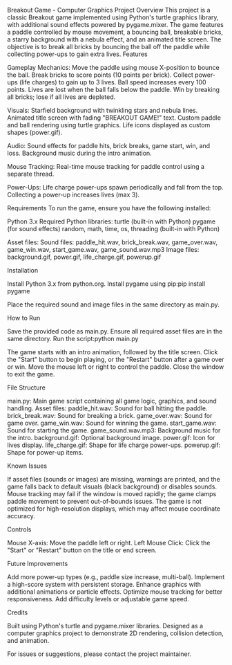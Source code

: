 Breakout Game - Computer Graphics Project
Overview
This project is a classic Breakout game implemented using Python's turtle graphics library, with additional sound effects powered by pygame.mixer. The game features a paddle controlled by mouse movement, a bouncing ball, breakable bricks, a starry background with a nebula effect, and an animated title screen. The objective is to break all bricks by bouncing the ball off the paddle while collecting power-ups to gain extra lives.
Features

Gameplay Mechanics:
Move the paddle using mouse X-position to bounce the ball.
Break bricks to score points (10 points per brick).
Collect power-ups (life charges) to gain up to 3 lives.
Ball speed increases every 100 points.
Lives are lost when the ball falls below the paddle.
Win by breaking all bricks; lose if all lives are depleted.


Visuals:
Starfield background with twinkling stars and nebula lines.
Animated title screen with fading "BREAKOUT GAME!" text.
Custom paddle and ball rendering using turtle graphics.
Life icons displayed as custom shapes (power.gif).


Audio:
Sound effects for paddle hits, brick breaks, game start, win, and loss.
Background music during the intro animation.


Mouse Tracking:
Real-time mouse tracking for paddle control using a separate thread.


Power-Ups:
Life charge power-ups spawn periodically and fall from the top.
Collecting a power-up increases lives (max 3).



Requirements
To run the game, ensure you have the following installed:

Python 3.x
Required Python libraries:
turtle (built-in with Python)
pygame (for sound effects)
random, math, time, os, threading (built-in with Python)


Asset files:
Sound files: paddle_hit.wav, brick_break.wav, game_over.wav, game_win.wav, start_game.wav, game_sound.wav.mp3
Image files: background.gif, power.gif, life_charge.gif, powerup.gif



Installation

Install Python 3.x from python.org.
Install pygame using pip:pip install pygame


Place the required sound and image files in the same directory as main.py.

How to Run

Save the provided code as main.py.
Ensure all required asset files are in the same directory.
Run the script:python main.py


The game starts with an intro animation, followed by the title screen.
Click the "Start" button to begin playing, or the "Restart" button after a game over or win.
Move the mouse left or right to control the paddle.
Close the window to exit the game.

File Structure

main.py: Main game script containing all game logic, graphics, and sound handling.
Asset files:
paddle_hit.wav: Sound for ball hitting the paddle.
brick_break.wav: Sound for breaking a brick.
game_over.wav: Sound for game over.
game_win.wav: Sound for winning the game.
start_game.wav: Sound for starting the game.
game_sound.wav.mp3: Background music for the intro.
background.gif: Optional background image.
power.gif: Icon for lives display.
life_charge.gif: Shape for life charge power-ups.
powerup.gif: Shape for power-up items.



Known Issues

If asset files (sounds or images) are missing, warnings are printed, and the game falls back to default visuals (black background) or disables sounds.
Mouse tracking may fail if the window is moved rapidly; the game clamps paddle movement to prevent out-of-bounds issues.
The game is not optimized for high-resolution displays, which may affect mouse coordinate accuracy.

Controls

Mouse X-axis: Move the paddle left or right.
Left Mouse Click: Click the "Start" or "Restart" button on the title or end screen.

Future Improvements

Add more power-up types (e.g., paddle size increase, multi-ball).
Implement a high-score system with persistent storage.
Enhance graphics with additional animations or particle effects.
Optimize mouse tracking for better responsiveness.
Add difficulty levels or adjustable game speed.

Credits

Built using Python's turtle and pygame.mixer libraries.
Designed as a computer graphics project to demonstrate 2D rendering, collision detection, and animation.

For issues or suggestions, please contact the project maintainer.